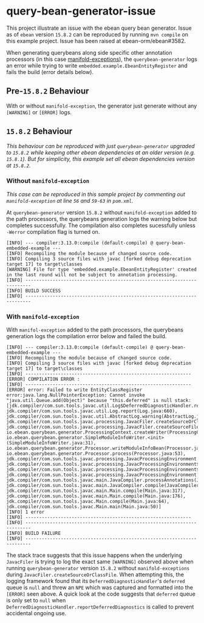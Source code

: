 # query-bean-generator-issue

This project illustrate an issue with the ebean query bean generator. Issue as of `ebean` version `15.8.2` can be reproduced by running `mvn compile` on this example project. Issue has been raised at ebean-orm/ebean#3582.

When generating querybeans along side specific other annotation processors (in this case [manifold-exceptions](https://github.com/manifold-systems/manifold/tree/master/manifold-deps-parent/manifold-exceptions)), the `querybean-generator` logs an error while trying to write `embedded.example.EbeanEntityRegister` and fails the build (error details below).

## Pre-`15.8.2` Behaviour

With or without `manifold-exception`, the generator just generate without any `[WARNING]` or `[ERROR]` logs.

## `15.8.2` Behaviour

*This behaviour can be reproduced with just `querybean-generator` upgraded to `15.8.2` while keeping other ebean dependencies at an older version (e.g. `15.8.1`). But for simplicity, this example set all ebean dependencies version at `15.8.2`.*

### Without `manifold-exception`

*This case can be reproduced in this sample project by commenting out `manifold-exception` at line `56` and `59-63` in `pom.xml`.*

At `querybean-generator` version `15.8.2` without `manifold-exception` added to the path processors, the querybeans generation logs the warning below but completes successfully. The compilation also completes sucessfully unless `-Werror` compilation flag is turned on.

```
[INFO] --- compiler:3.13.0:compile (default-compile) @ query-bean-embedded-example ---
[INFO] Recompiling the module because of changed source code.
[INFO] Compiling 3 source files with javac [forked debug deprecation target 17] to target\classes
[WARNING] File for type 'embedded.example.EbeanEntityRegister' created in the last round will not be subject to annotation processing.
[INFO] ------------------------------------------------------------------------
[INFO] BUILD SUCCESS
[INFO] ------------------------------------------------------------------------
```

### With `manifold-exception`

With `manifol-exception` added to the path processors, the querybeans generation logs the compilation error below and failed the build.

```
[INFO] --- compiler:3.13.0:compile (default-compile) @ query-bean-embedded-example ---
[INFO] Recompiling the module because of changed source code.
[INFO] Compiling 3 source files with javac [forked debug deprecation target 17] to target\classes
[INFO] -------------------------------------------------------------
[ERROR] COMPILATION ERROR :
[INFO] -------------------------------------------------------------
[ERROR] error: Failed to write EntityClassRegister error:java.lang.NullPointerException: Cannot invoke "java.util.Queue.add(Object)" because "this.deferred" is null stack:[jdk.compiler/com.sun.tools.javac.util.Log$DeferredDiagnosticHandler.report(Log.java:150), jdk.compiler/com.sun.tools.javac.util.Log.report(Log.java:660), jdk.compiler/com.sun.tools.javac.util.AbstractLog.warning(AbstractLog.java:163), jdk.compiler/com.sun.tools.javac.processing.JavacFiler.createSourceOrClassFile(JavacFiler.java:513), jdk.compiler/com.sun.tools.javac.processing.JavacFiler.createSourceFile(JavacFiler.java:435), io.ebean.querybean.generator.ProcessingContext.createWriter(ProcessingContext.java:399), io.ebean.querybean.generator.SimpleModuleInfoWriter.<init>(SimpleModuleInfoWriter.java:31), io.ebean.querybean.generator.Processor.writeModuleInfoBean(Processor.java:90), io.ebean.querybean.generator.Processor.process(Processor.java:53), jdk.compiler/com.sun.tools.javac.processing.JavacProcessingEnvironment.callProcessor(JavacProcessingEnvironment.java:1023), jdk.compiler/com.sun.tools.javac.processing.JavacProcessingEnvironment$DiscoveredProcessors$ProcessorStateIterator.runContributingProcs(JavacProcessingEnvironment.java:859), jdk.compiler/com.sun.tools.javac.processing.JavacProcessingEnvironment$Round.run(JavacProcessingEnvironment.java:1265), jdk.compiler/com.sun.tools.javac.processing.JavacProcessingEnvironment.doProcessing(JavacProcessingEnvironment.java:1404), jdk.compiler/com.sun.tools.javac.main.JavaCompiler.processAnnotations(JavaCompiler.java:1234), jdk.compiler/com.sun.tools.javac.main.JavaCompiler.compile(JavaCompiler.java:916), jdk.compiler/com.sun.tools.javac.main.Main.compile(Main.java:317), jdk.compiler/com.sun.tools.javac.main.Main.compile(Main.java:176), jdk.compiler/com.sun.tools.javac.Main.compile(Main.java:64), jdk.compiler/com.sun.tools.javac.Main.main(Main.java:50)]
[INFO] 1 error
[INFO] -------------------------------------------------------------
[INFO] ------------------------------------------------------------------------
[INFO] BUILD FAILURE
[INFO] ------------------------------------------------------------------------
```

The stack trace suggests that this issue happens when the underlying `JavacFiler` is trying to log the exact same `[WARNING]` observed above when running `querybean-generator` version `15.8.2` without `manifold-exceptions` during `JavacFiler.createSourceOrClassFile`. When attempting this, the logging framework found that its `DeferredDiagnosticHandler`'s `deferred` queue is `null` and threw an `NPE` which was captured and formatted into the `[ERROR]` seen above. A quick look at the code suggests that `deferred` queue is only set to `null` when `DeferredDiagnosticHandler.reportDeferredDiagnostics` is called to prevent accidental ongoing use.
